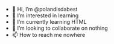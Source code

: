 - 👋 Hi, I’m @polandisdabest
- 👀 I’m interested in learning
- 🌱 I’m currently learning HTML
- 💞️ I’m looking to collaborate on nothing
- 📫 How to reach me nowhere

<!---
polandisdabest/polandisdabest is a ✨ special ✨ repository because its `README.md` (this file) appears on your GitHub profile.
You can click the Preview link to take a look at your changes.
--->
